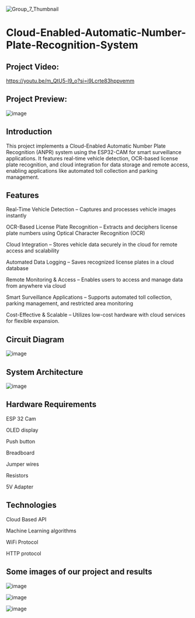 ![Group_7_Thumbnail](https://github.com/user-attachments/assets/cd443d74-948e-46a2-b54e-e0dac6b00075)

# Cloud-Enabled-Automatic-Number-Plate-Recognition-System

## Project Video:
https://youtu.be/m_QtU5-l9_o?si=i9Lcrte83hppvemm 

## Project Preview:
![image](https://github.com/user-attachments/assets/e5b0fbab-97fd-486a-8551-a2c1a43013f5)

## Introduction
This project implements a Cloud-Enabled Automatic Number Plate Recognition (ANPR) system using the ESP32-CAM for smart surveillance applications. It features real-time vehicle detection, OCR-based license plate recognition, and cloud integration for data storage and remote access, enabling applications like automated toll collection and parking management.

## Features
Real-Time Vehicle Detection – Captures and processes vehicle images instantly

OCR-Based License Plate Recognition – Extracts and deciphers license plate numbers using Optical Character Recognition (OCR)

Cloud Integration – Stores vehicle data securely in the cloud for remote access and scalability

Automated Data Logging – Saves recognized license plates in a cloud database

Remote Monitoring & Access – Enables users to access and manage data from anywhere via cloud

Smart Surveillance Applications – Supports automated toll collection, parking management, and restricted area monitoring

Cost-Effective & Scalable – Utilizes low-cost hardware with cloud services for flexible expansion.

## Circuit Diagram
![image](https://github.com/user-attachments/assets/fc5ea926-f2f2-46a3-a13e-76fb3ce828e7)

## System Architecture
![image](https://github.com/user-attachments/assets/25bc6f4a-fdfa-4b2f-a6cb-c13877c36f78)

## Hardware Requirements
ESP 32 Cam

OLED display

Push button   

Breadboard   

Jumper wires

Resistors

5V Adapter

## Technologies
Cloud Based API  

Machine Learning algorithms

WiFi Protocol

HTTP protocol

## Some images of our project and results
![image](https://github.com/user-attachments/assets/2816defa-86c5-4ed6-89c6-7f2ce429a36a)

![image](https://github.com/user-attachments/assets/15fd6ef2-a605-4b02-93fe-9fefdf7c5148)

![image](https://github.com/user-attachments/assets/50a51999-3d63-4879-a7d1-9fdb78426701)






